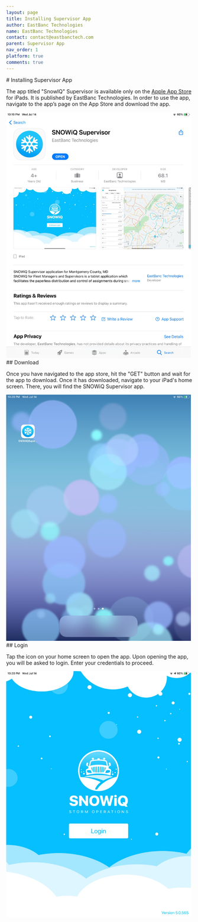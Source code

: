 ```yaml
---
layout: page
title: Installing Supervisor App
author: EastBanc Technologies
name: EastBanc Technologies
contact: contact@eastbanctech.com
parent: Supervisor App
nav_order: 1
platform: true
comments: true
---
```


<section id="Installing-Supervisor-App" markdown="1">
# Installing Supervisor App

The app titled "SnowIQ" Supervisor is available only on the <a href="https://apps.apple.com/us/app/snowiq-supervisor/id1537419881">Apple App Store</a> for iPads. It is published by EastBanc Technologies. In order to use the app, navigate to the app’s page on the App Store and download the app.

<img src="image/supervisor/ipad-appstore-ios.jpg" class="ios" width="500"/>

<section id="Download" markdown="1">
## Download

Once you have navigated to the app store, hit the "GET" button and wait for the app to download. Once it has downloaded, navigate to your iPad's home screen. There, you will find the SNOWiQ Supervisor app. 

<img src="image/supervisor/ipad-app-homescreen.jpg" class="ios" width="500"/>
</section>
<section id="Login" markdown="1">
## Login

Tap the icon on your home screen to open the app. Upon opening the app, you will be asked to login. Enter your credentials to proceed.

<img src="image/supervisor/supervisor-login.jpg" class="ios" width="500"/>
</section>
</section>
